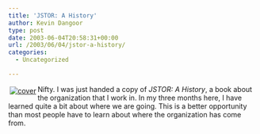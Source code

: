 ```yaml
---
title: 'JSTOR: A History'
author: Kevin Dangoor
type: post
date: 2003-06-04T20:58:31+00:00
url: /2003/06/04/jstor-a-history/
categories:
  - Uncategorized

---
```

<div style="float: left">
  <A HREF="http://www.amazon.com/exec/obidos/ASIN/0691115311/blueskyonmars-20"><IMG SRC="/images/0691115311.01.TZZZZZZZ.jpg" border="0" alt="cover" hspace="3" vspace="3" /></A>
</div>

Nifty. I was just handed a copy of _JSTOR: A History_, a book about the organization that I work in. In my three months here, I have learned quite a bit about where we are going. This is a better opportunity than most people have to learn about where the organization has come from.
